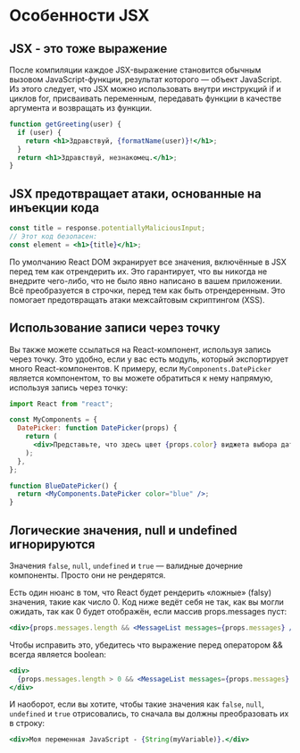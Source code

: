 # Особенности JSX

## JSX - это тоже выражение

После компиляции каждое JSX-выражение становится обычным вызовом JavaScript-функции, результат которого — объект JavaScript.
Из этого следует, что JSX можно использовать внутри инструкций if и циклов for, присваивать переменным, передавать функции в качестве аргумента и возвращать из функции.

```jsx
function getGreeting(user) {
  if (user) {
    return <h1>Здравствуй, {formatName(user)}!</h1>;
  }
  return <h1>Здравствуй, незнакомец.</h1>;
}
```

## JSX предотвращает атаки, основанные на инъекции кода

```jsx
const title = response.potentiallyMaliciousInput;
// Этот код безопасен:
const element = <h1>{title}</h1>;
```

По умолчанию React DOM экранирует все значения, включённые в JSX перед тем как отрендерить их.
Это гарантирует, что вы никогда не внедрите чего-либо, что не было явно написано в вашем приложении.
Всё преобразуется в строчки, перед тем как быть отрендеренным.
Это помогает предотвращать атаки межсайтовым скриптингом (XSS).

## Использование записи через точку

Вы также можете ссылаться на React-компонент, используя запись через точку.
Это удобно, если у вас есть модуль, который экспортирует много React-компонентов.
К примеру, если `MyComponents.DatePicker` является компонентом, то вы можете обратиться к нему напрямую,
используя запись через точку:

```jsx
import React from "react";

const MyComponents = {
  DatePicker: function DatePicker(props) {
    return (
      <div>Представьте, что здесь цвет {props.color} виджета выбора даты.</div>
    );
  },
};

function BlueDatePicker() {
  return <MyComponents.DatePicker color="blue" />;
}
```

## Логические значения, null и undefined игнорируются

Значения `false`, `null`, `undefined` и `true` — валидные дочерние компоненты. Просто они не рендерятся.

Есть один нюанс в том, что React будет рендерить «ложные» (falsy) значения, такие как число 0.
Код ниже ведёт себя не так, как вы могли ожидать, так как 0 будет отображён, если массив props.messages пуст:

```jsx
<div>{props.messages.length && <MessageList messages={props.messages} />}</div>
```

Чтобы исправить это, убедитесь что выражение перед оператором && всегда является boolean:

```jsx
<div>
  {props.messages.length > 0 && <MessageList messages={props.messages} />}
</div>
```

И наоборот, если вы хотите, чтобы такие значения как `false`, `null`, `undefined` и `true` отрисовались,
то сначала вы должны преобразовать их в строку:

```jsx
<div>Моя переменная JavaScript - {String(myVariable)}.</div>
```
